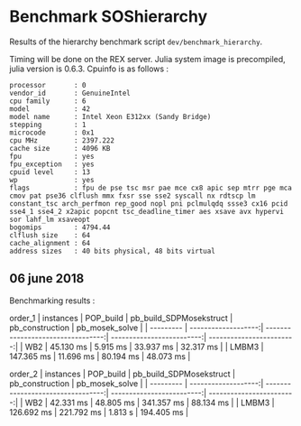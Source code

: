 # Benchmark SOShierarchy

Results of the hierarchy benchmark script `dev/benchmark_hierarchy`.

Timing will be done on the REX server. Julia system image is precompiled, julia version is 0.6.3.
Cpuinfo is as follows :

```
processor       : 0
vendor_id       : GenuineIntel
cpu family      : 6
model           : 42
model name      : Intel Xeon E312xx (Sandy Bridge)
stepping        : 1
microcode       : 0x1
cpu MHz         : 2397.222
cache size      : 4096 KB
fpu             : yes
fpu_exception   : yes
cpuid level     : 13
wp              : yes
flags           : fpu de pse tsc msr pae mce cx8 apic sep mtrr pge mca cmov pat pse36 clflush mmx fxsr sse sse2 syscall nx rdtscp lm constant_tsc arch_perfmon rep_good nopl pni pclmulqdq ssse3 cx16 pcid sse4_1 sse4_2 x2apic popcnt tsc_deadline_timer aes xsave avx hypervi
sor lahf_lm xsaveopt
bogomips        : 4794.44
clflush size    : 64
cache_alignment : 64
address sizes   : 40 bits physical, 48 bits virtual
```

## 06 june 2018
Benchmarking results :

order_1
| instances |           POP_build |           pb_build_SDPMosekstruct |           pb_construction |           pb_mosek_solve |
| --------- | -------------------:| ---------------------------------:| -------------------------:| ------------------------:|
|       WB2 |           45.130 ms |                          5.915 ms |                 33.937 ms |                32.317 ms |
|     LMBM3 |          147.365 ms |                         11.696 ms |                 80.194 ms |                48.073 ms |


order_2
| instances |           POP_build |           pb_build_SDPMosekstruct |           pb_construction |           pb_mosek_solve |
| --------- | -------------------:| ---------------------------------:| -------------------------:| ------------------------:|
|       WB2 |           42.331 ms |                         48.805 ms |                341.357 ms |                88.134 ms |
|     LMBM3 |          126.692 ms |                        221.792 ms |                   1.813 s |               194.405 ms |
